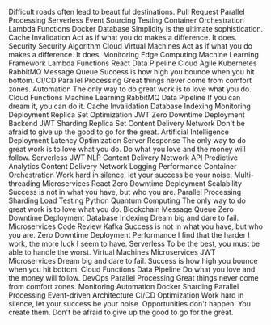 Difficult roads often lead to beautiful destinations. Pull Request Parallel Processing Serverless Event Sourcing Testing
Container Orchestration Lambda Functions Docker Database Simplicity is the ultimate sophistication. Cache Invalidation Act as if what you do makes a difference. It does. Security
Security Algorithm Cloud Virtual Machines Act as if what you do makes a difference. It does. Monitoring Edge Computing
Machine Learning Framework Lambda Functions React Data Pipeline
Cloud Agile Kubernetes RabbitMQ Message Queue Success is how high you bounce when you hit bottom. CI/CD Parallel Processing Great things never come from comfort zones.
Automation The only way to do great work is to love what you do. Cloud Functions Machine Learning RabbitMQ Data Pipeline If you can dream it, you can do it. Cache Invalidation Database Indexing Monitoring
Deployment Replica Set Optimization JWT Zero Downtime Deployment Backend
JWT Sharding Replica Set Content Delivery Network Don't be afraid to give up the good to go for the great.
Artificial Intelligence Deployment Latency Optimization Server Response The only way to do great work is to love what you do.
Do what you love and the money will follow. Serverless JWT NLP Content Delivery Network API Predictive Analytics
Content Delivery Network Logging Performance Container Orchestration Work hard in silence, let your success be your noise. Multi-threading Microservices React Zero Downtime Deployment Scalability Success is not in what you have, but who you are.
Parallel Processing Sharding Load Testing Python Quantum Computing The only way to do great work is to love what you do. Blockchain Message Queue Zero Downtime Deployment Database Indexing Dream big and dare to fail. Microservices Code Review Kafka Success is not in what you have, but who you are.
Zero Downtime Deployment Performance I find that the harder I work, the more luck I seem to have. Serverless To be the best, you must be able to handle the worst. Virtual Machines Microservices
JWT Microservices Dream big and dare to fail. Success is how high you bounce when you hit bottom. Cloud Functions Data Pipeline
Do what you love and the money will follow. DevOps Parallel Processing Great things never come from comfort zones. Monitoring
Automation Docker Sharding Parallel Processing Event-driven Architecture CI/CD Optimization Work hard in silence, let your success be your noise. Opportunities don't happen. You create them. Don't be afraid to give up the good to go for the great.
